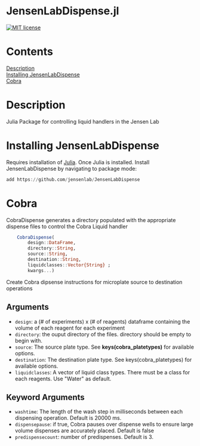 # JensenLabDispense.jl
[![MIT license](https://img.shields.io/badge/license-MIT-green.svg)](https://github.com/jensenlab/JensenLabDispense/blob/main/LICENSE)
# Contents 
[Description](#description) \
[Installing JensenLabDispense](#installing-jensenlabdispense) \
[Cobra](#cobra)


# Description 
Julia Package for controlling liquid handlers in the Jensen Lab 

# Installing JensenLabDispense
 Requires installation of  [Julia](https://julialang.org/downloads/). Once Julia is installed. Install JensenLabDispense by navigating to package mode:  

```julia 
add https://github.com/jensenlab/JensenLabDispense
```

# Cobra  
 CobraDispense generates a directory populated with the appropriate dispense files to control the Cobra Liquid handler

```julia
    CobraDispense(
        design::DataFrame,
        directory::String,
        source::String,
        destination::String,
        liquidclasses::Vector{String} ;
        kwargs...)
```
    

Create Cobra dipsense instructions for microplate source to destination operations

  ## Arguments 
  * `design`: a (# of experiments) x (# of reagents) dataframe containing the volume of each reagent for each experiment
  * `directory`: the ouput directory of the files. directory should be empty to begin with. 
  * `source`: The source plate type. See **keys(cobra_platetypes)** for available options.
  * `destination`: The destination plate type. See keys(cobra_platetypes) for available options. 
  * `liquidclasses`: A vector of liquid class types. There must be a class for each reagents. Use "Water" as default. 

  ## Keyword Arguments 
  * `washtime`: The length of the wash step in milliseconds between each dispensing operation. Default is 20000 ms.
  * `dispensepause`: if true, Cobra pauses over dispense wells to ensure large volume dispenses are accurately placed. Default is false 
  * `predispensecount`: number of predispenses. Default is 3. 




